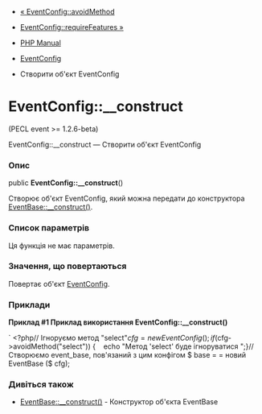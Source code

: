 - [« EventConfig::avoidMethod](eventconfig.avoidmethod.md)
- [EventConfig::requireFeatures »](eventconfig.requirefeatures.md)

- [PHP Manual](index.md)
- [EventConfig](class.eventconfig.md)
- Створити об'єкт EventConfig

# EventConfig::\_\_construct

(PECL event \>= 1.2.6-beta)

EventConfig::\_\_construct — Створити об'єкт EventConfig

### Опис

public **EventConfig::\_\_construct**()

Створює об'єкт EventConfig, який можна передати до конструктора
[EventBase::\_\_construct()](eventbase.construct.md).

### Список параметрів

Ця функція не має параметрів.

### Значення, що повертаються

Повертає об'єкт [EventConfig](class.eventconfig.md).

### Приклади

**Приклад #1 Приклад використання **EventConfig::\_\_construct()****

` <?php// Ігноруємо метод "select"$cfg = new EventConfig();if ($cfg->avoidMethod("select")) {    echo "Метод 'select' буде ігноруватися
";}// Створюємо event_base, пов'язаний з цим конфігом $ base = = новий EventBase ($ cfg);

### Дивіться також

- [EventBase::\_\_construct()](eventbase.construct.md) - Конструктор
об'єкта EventBase

